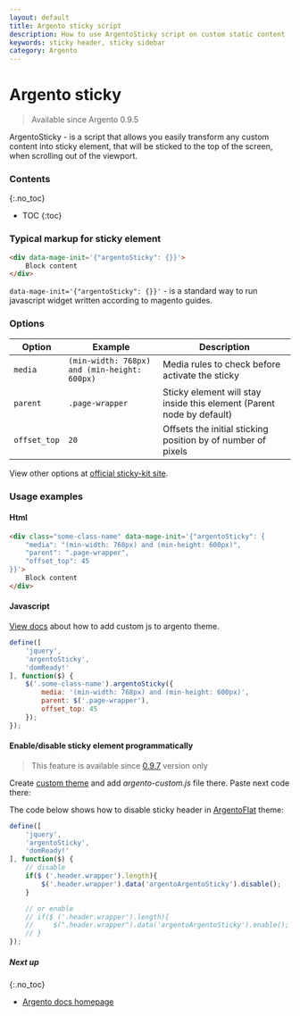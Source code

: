 ```yaml
---
layout: default
title: Argento sticky script
description: How to use ArgentoSticky script on custom static content
keywords: sticky header, sticky sidebar
category: Argento
---
```


# Argento sticky

> Available since Argento 0.9.5

ArgentoSticky - is a script that allows you easily transform any custom content
into sticky element, that will be sticked to the top of the screen, when scrolling
out of the viewport.

### Contents
{:.no_toc}

* TOC
{:toc}

### Typical markup for sticky element

```html
<div data-mage-init='{"argentoSticky": {}}'>
    Block content
</div>
```

`data-mage-init='{"argentoSticky": {}}'` - is a standard way to run javascript
widget written according to magento guides.

### Options

Option       | Example          | Description
-------------|------------------|------------
`media`      | `(min-width: 768px) and (min-height: 600px)` | Media rules to check before activate the sticky
`parent`     | `.page-wrapper`  | Sticky element will stay inside this element (Parent node by default)
`offset_top` | `20`             | Offsets the initial sticking position by of number of pixels

View other options at [official sticky-kit site](http://leafo.net/sticky-kit/).

### Usage examples

#### Html

```html
<div class="some-class-name" data-mage-init='{"argentoSticky": {
    "media": "(min-width: 768px) and (min-height: 600px)",
    "parent": ".page-wrapper",
    "offset_top": 45
}}'>
    Block content
</div>
```

#### Javascript

[View docs](../../customization/custom-js/) about how to add custom js
to argento theme.

```js
define([
    'jquery',
    'argentoSticky',
    'domReady!'
], function($) {
    $('.some-class-name').argentoSticky({
        media: '(min-width: 768px) and (min-height: 600px)',
        parent: $('.page-wrapper'),
        offset_top: 45
    });
});
```

#### Enable/disable sticky element programmatically

> This feature is available since [0.9.7](/m2/argento/changelog/#version-097)
> version only

Create [custom theme](../../customization/custom-js/) and add _argento-custom.js_ file there. 
Paste next code there:

The code below shows how to disable sticky header in
[ArgentoFlat](/m2/argento/flat/) theme:

```js
define([
    'jquery',
    'argentoSticky',
    'domReady!'
], function($) {
    // disable
    if($ ('.header.wrapper').length){
        $('.header.wrapper').data('argentoArgentoSticky').disable();
    }

    // or enable
    // if($ ('.header.wrapper').length){
    //     $(".header.wrapper").data('argentoArgentoSticky').enable();
    // }
});
```

##### Next up
{:.no_toc}

- [Argento docs homepage](/m2/argento/)
